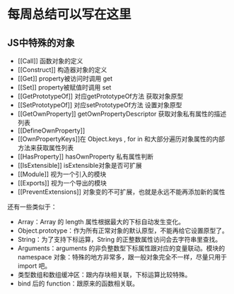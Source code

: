 # 每周总结可以写在这里

## JS中特殊的对象

- [[Call]]  函数对象的定义
- [[Construct]] 构造器对象的定义
- [[Get]] property被访问时调用 get
- [[Set]] property被赋值时调用 set
- [[GetPrototypeOf]] 对应getPrototypeOf方法 获取对象原型
- [[SetPrototypeOf]] 对应setPrototypeOf方法 设置对象原型
- [[GetOwnProperty]] getOwnPropertyDescriptor 获取对象私有属性的描述列表
- [[DefineOwnProperty]]
- [[OwnPropertyKeys]]在 Object.keys , for in 和大部分遍历对象属性的内部方法来获取属性列表
- [[HasProperty]] hasOwnProperty 私有属性判断
- [[IsExtensible]] isExtensible对象是否可扩展
- [[Module]] 视为一个引入的模块
- [[Exports]] 视为一个导出的模块
- [[PreventExtensions]] 对象变的不可扩展，也就是永远不能再添加新的属性

还有一些类似于：
- Array：Array 的 length 属性根据最大的下标自动发生变化。
- Object.prototype：作为所有正常对象的默认原型，不能再给它设置原型了。
- String：为了支持下标运算，String 的正整数属性访问会去字符串里查找。
- Arguments：arguments 的非负整数型下标属性跟对应的变量联动。模块的 namespace 对象：特殊的地方非常多，跟一般对象完全不一样，尽量只用于 import 吧。
- 类型数组和数组缓冲区：跟内存块相关联，下标运算比较特殊。
- bind 后的 function：跟原来的函数相关联。
